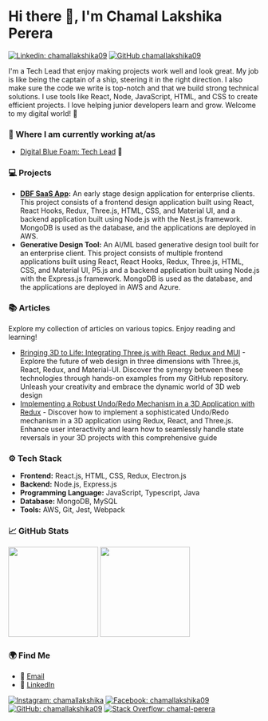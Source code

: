 # Hi there 👋, I'm Chamal Lakshika Perera

[![Linkedin: chamallakshika09](https://img.shields.io/badge/-LinkedIn-blue?style=flat-square&logo=Linkedin&logoColor=white&link=https://www.linkedin.com/in/chamallakshika09)](https://www.linkedin.com/in/chamallakshika09)
[![GitHub chamallakshika09](https://img.shields.io/github/followers/chamallakshika09?label=follow&style=social)](https://github.com/chamallakshika09)

<!-- [![Portfolio Website](https://img.shields.io/badge/Portfolio-Website-green)](link-to-your-portfolio-website) -->

I'm a Tech Lead that enjoy making projects work well and look great. My job is like being the captain of a ship, steering it in the right direction. I also make sure the code we write is top-notch and that we build strong technical solutions. I use tools like React, Node, JavaScript, HTML, and CSS to create efficient projects. I love helping junior developers learn and grow. Welcome to my digital world! 🚀

### 💼 Where I am currently working at/as

- [Digital Blue Foam: Tech Lead](https://www.digitalbluefoam.com/) 🚀

### 💻 Projects

- **[DBF SaaS App](https://app.saas.bluefoam.io/):** An early stage design application for enterprise clients. This project consists of a frontend design application built using React, React Hooks, Redux, Three.js, HTML, CSS, and Material UI, and a backend application built using Node.js with the Nest.js framework. MongoDB is used as the database, and the applications are deployed in AWS.
- **Generative Design Tool:** An AI/ML based generative design tool built for an enterprise client. This project consists of multiple frontend applications built using React, React Hooks, Redux, Three.js, HTML, CSS, and Material UI, P5.js and a backend application built using Node.js with the Express.js framework. MongoDB is used as the database, and the applications are deployed in AWS and Azure.

### 📚 Articles

Explore my collection of articles on various topics. Enjoy reading and learning!

- [Bringing 3D to Life: Integrating Three.js with React, Redux and MUI](<[path-to-article-1.md](https://chamallakshika09.medium.com/bringing-3d-to-life-integrating-three-js-with-react-redux-and-mui-6471bd41e475)>) - Explore the future of web design in three dimensions with Three.js, React, Redux, and Material-UI. Discover the synergy between these technologies through hands-on examples from my GitHub repository. Unleash your creativity and embrace the dynamic world of 3D web design
- [Implementing a Robust Undo/Redo Mechanism in a 3D Application with Redux](https://chamallakshika09.medium.com/implementing-a-robust-undo-redo-mechanism-in-a-3d-application-with-redux-3d1e35b84bdd) - Discover how to implement a sophisticated Undo/Redo mechanism in a 3D application using Redux, React, and Three.js. Enhance user interactivity and learn how to seamlessly handle state reversals in your 3D projects with this comprehensive guide

### ⚙️ Tech Stack

- **Frontend:** React.js, HTML, CSS, Redux, Electron.js
- **Backend:** Node.js, Express.js
- **Programming Language:** JavaScript, Typescript, Java
- **Database:** MongoDB, MySQL
- **Tools:** AWS, Git, Jest, Webpack

### 📈 GitHub Stats

<p align="left">
    <img height="180em" src="https://github-readme-stats-eight-theta.vercel.app/api?username=chamallakshika09&show_icons=true&theme=algolia&include_all_commits=true&count_private=true"/>
    <img height="180em" src="https://github-readme-stats-eight-theta.vercel.app/api/top-langs/?username=chamallakshika09&layout=compact&langs_count=8&theme=algolia"/>
</p>

### 🌍 Find Me

<!-- - 🌐 [Portfolio](link-to-portfolio) -->

- 📧 [Email](mailto:chamallakshika09@gmail.com)
- 💼 [LinkedIn](https://www.linkedin.com/in/chamallakshika09)

[![Instagram: chamallakshika](https://img.shields.io/badge/-Instagram-E4405F?style=flat-square&logo=instagram&logoColor=white&link=https://www.instagram.com/chamallakshika/)](https://www.instagram.com/chamallakshika/)
[![Facebook: chamallakshika09](https://img.shields.io/badge/-Facebook-1877F2?style=flat-square&logo=facebook&logoColor=white&link=https://www.facebook.com/chamallakshika09//)](https://www.facebook.com/chamallakshika09/)
[![GitHub: chamallakshika09](https://img.shields.io/badge/-GitHub-181717?style=flat-square&logo=github&logoColor=white&link=https://github.com/chamallakshika09)](https://github.com/chamallakshika09)
[![Stack Overflow: chamal-perera](https://img.shields.io/badge/-Stack%20Overflow-FE7A16?style=flat-square&logo=stack-overflow&logoColor=white&link=https://stackoverflow.com/users/14613753/chamal-perera/)](https://stackoverflow.com/users/14613753/chamal-perera)
